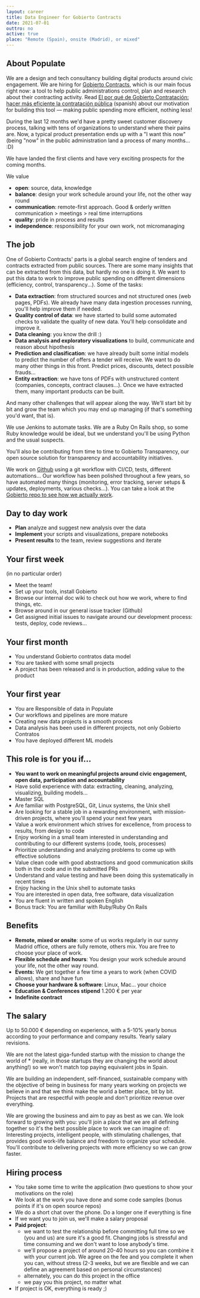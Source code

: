 ```yaml
---
layout: career
title: Data Engineer for Gobierto Contracts
date: 2021-07-01
outtro: no
active: true
place: "Remote (Spain), onsite (Madrid), or mixed"
---
```



## About Populate

We are a design and tech consultancy building digital products around civic engagement. We are hiring for [Gobierto Contracts](https://contratos.gobierto.es), which is our main focus right now: a tool to help public administrations control, plan and research about their contracting activity. Read [El por qué de Gobierto Contratación: hacer más eficiente la contratación pública](https://gobierto.es/blog/20210527-gobierto-contratacion.html) (spanish) about our motivation for building this tool — making public spending more efficient, nothing less!

During the last 12 months we'd have a pretty sweet customer discovery process, talking with tens of organizations to understand where their pains are. Now, a typical product presentation ends up with a "I want this now" (being "now" in the public administration land a process of many months... :D)

We have landed the first clients and have very exciting prospects for the coming months.

We value

- **open**: source, data, knowledge
- **balance**: design your work schedule around your life, not the other way round
- **communication**: remote-first approach. Good & orderly written communication > meetings > real time interruptions
- **quality**: pride in process and results
- **independence**: responsibility for your own work, not micromanaging


## The job

One of Gobierto Contracts' parts is a global search engine of tenders and contracts extracted from public sources. There are some many insights that can be extracted from this data, but hardly no one is doing it. We want to put this data to work to improve public spending on different dimensions (efficiency, control, transparency...). Some of the tasks:

- **Data extraction**: from structured sources and not structured ones (web pages, PDFs). We already have many data ingestion processes running, you'll help improve them if needed.
- **Quality control of data**: we have started to build some automated checks to validate the quality of new data. You'll help consolidate and improve it.
- **Data cleaning**: you know the drill :)
- **Data analysis and exploratory visualizations** to build, communicate and reason about hipothesis
- **Prediction and clasification**: we have already built some initial models to predict the number of offers a tender will receive. We want to do many other things in this front. Predict prices, discounts, detect possible frauds...
- **Entity extraction**: we have tons of PDFs with unstructured content (companies, concepts, contract clauses...). Once we have extracted them, many important products can be built.

And many other challenges that will appear along the way. We'll start bit by bit and grow the team which you may end up managing (if that's something you'd want, that is).

We use Jenkins to automate tasks. We are a Ruby On Rails shop, so some Ruby knowledge would be ideal, but we understand you'll be using Python and the usual suspects.

You'll also be contributing from time to time to Gobierto Transparency, our open source solution for transparency and accountability initiatives.

We work on [Github](http://github.com/populatetools/) using a git workflow with CI/CD, tests, different automations... Our workflow has been polished throughout a few years, so have automated many things (monitoring, error tracking, server setups & updates, deployments, various checks...). You can take a look at the [Gobierto repo to see how we actually work](http://github.com/populatetools/gobierto).


## Day to day work

- **Plan** analyze and suggest new analysis over the data
- **Implement** your scripts and visualizations, prepare notebooks
- **Present results** to the team, review suggestions and iterate

## Your first week

(in no particular order)

- Meet the team!
- Set up your tools, install Gobierto
- Browse our internal doc wiki to check out how we work, where to find things, etc.
- Browse around in our general issue tracker (Github)
- Get assigned initial issues to navigate around our development process: tests, deploy, code reviews...


## Your first month

- You understand Gobierto contratos data model
- You are tasked with some small projects
- A project has been released and is in production, adding value to the product


## Your first year

- You are Responsible of data in Populate
- Our workflows and pipelines are more mature
- Creating new data projects is a smooth process
- Data analysis has been used in different projects, not only Gobierto Contratos
- You have deployed different ML models

## This role is for you if...

- **You want to work on meaningful projects around civic engagement, open data, participation and accountability**
- Have solid experience with data: extracting, cleaning, analyzing, visualizing, building models...
- Master SQL
- Are familiar with PostgreSQL, Git, Linux systems, the Unix shell
- Are looking for a stable job in a rewarding environment, with mission-driven projects, where you'll spend your next few years
- Value a work environment which strives for excellence, from process to results, from design to code
- Enjoy working in a small team interested in understanding and contributing to our different systems (code, tools, processes)
- Prioritize understanding and analyzing problems to come up with effective solutions
- Value clean code with good abstractions and good communication skills both in the code and in the submitted PRs
- Understand and value testing and have been doing this systematically in recent times
- Enjoy hacking in the Unix shell to automate tasks
- You are interested in open data, free software, data visualization
- You are fluent in written and spoken English
- Bonus track: You are familiar with Ruby/Ruby On Rails

## Benefits

- **Remote, mixed or onsite**: some of us works regularly in our sunny Madrid office, others are fully remote, others mix. You are free to choose your place of work.
- **Flexible schedule and hours**: You design your work schedule around your life, not the other way round.
- **Events:** We get together a few time a years to work (when COVID allows), share and have fun
- **Choose your hardware & software**: Linux, Mac... your choice
- **Education & Conferences stipend** 1.200 € per year
- **Indefinite contract**


## The salary

Up to 50.000 € depending on experience, with a 5-10% yearly bonus according to your performance and company results. Yearly salary revisions.

We are not the latest giga-funded startup with the mission to change the world of * (really, in those startups they are changing the world about anything!) so we won't match top paying equivalent jobs in Spain.

We are building an independent, self-financed, sustainable company with the objective of being in business for many years working on projects we believe in and that we think make the world a better place, bit by bit. Projects that are respectful with people and don't prioritize revenue over everything.

We are growing the business and aim to pay as best as we can. We look forward to growing with you: you'll join a place that we are all defining together so it's the best possible place to work we can imagine of: Interesting projects, intelligent people, with stimulating challenges, that provides good work-life balance and freedom to organize your schedule. You'll contribute to delivering projects with more efficiency so we can grow faster.



## Hiring process

- You take some time to write the application (two questions to show your motivations on the role)
- We look at the work you have done and some code samples (bonus points if it's on open source repos)
- We do a short chat over the phone. Do a longer one if everything is fine
- If we want you to join us, we'll make a salary proposal
- **Paid project**:
  - we want to test the relationship before committing full time so we (you and us) are sure it's a good fit. Changing jobs is stressful and time consuming and we don't want to lose anybody's time.
  - we'll propose a project of around 20-40 hours so you can combine it with your current job. We agree on the fee and you complete it when you can, without stress (2-3 weeks, but we are flexible and we can define an agreement based on personal circumstances)
  - alternately, you can do this project in the office
  - we pay you this project, no matter what
- If project is OK, everything is ready ;)



